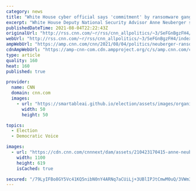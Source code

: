 ```yaml
---
category: news
title: "White House cyber official says 'commitment' by ransomware gang suggests Biden's warnings are working"
excerpt: "White House Deputy National Security Advisor Anne Neuberger said Wednesday that the Biden administration thinks recent comments by a representative of a ransomware gang linked to the May attack on the Colonial Pipeline could amount to a \"commitment\" the group would not target critical infrastructure"
publishedDateTime: 2021-08-04T22:22:43Z
originalUrl: "http://rss.cnn.com/~r/rss/cnn_allpolitics/~3/SeFGnBgzFH4/index.html"
webUrl: "http://rss.cnn.com/~r/rss/cnn_allpolitics/~3/SeFGnBgzFH4/index.html"
ampWebUrl: "https://amp.cnn.com/cnn/2021/08/04/politics/neuberger-ransomware-blackmatter/index.html"
cdnAmpWebUrl: "https://amp-cnn-com.cdn.ampproject.org/c/s/amp.cnn.com/cnn/2021/08/04/politics/neuberger-ransomware-blackmatter/index.html"
type: article
quality: 160
heat: 160
published: true

provider:
  name: CNN
  domain: cnn.com
  images:
    - url: "https://smartableai.github.io/election/assets/images/organizations/cnn.com-50x50.jpg"
      width: 50
      height: 50

topics:
  - Election
  - Democratic Voice

images:
  - url: "https://cdn.cnn.com/cnnnext/dam/assets/210423170415-anne-neuberger-0217-super-tease.jpg"
    width: 1100
    height: 619
    isCached: true

secured: "/79LyIFBo8GY5Vc41KQ5nibN0nY4ARNq7aCUiLj+3UBlIPJtCmwM0uQ/3VWm3CLe1Rh8DJZHhi/vO1smktgKLCWzPozWXJrbbNA5t25ZlPzki8myYjrDT0khoIhGLKp8vdJzChbROxvnhLDVo4CzdFQGRCM8unaChTQDW1tfKC1LqLpNCX4wjLLVxl2s2dhwVTVEEIDUXxbCAOG3YQEjPVqh7lccmJ1jU5+ALV8+f+5zPZkuKF3cwb2vQKsAC2qNGl3kweMqNkjewlMJzKy1040QUWRpZLODLLBMClYPZtb33KvHXPMwRbM752WB3QAStnBLbJEtnoUm+Bw3Y2OHUb9w0rgL7xXVW1fDc+vIrSk=;GslqRXcz+bT6phHt+4J9lw=="
---
```


